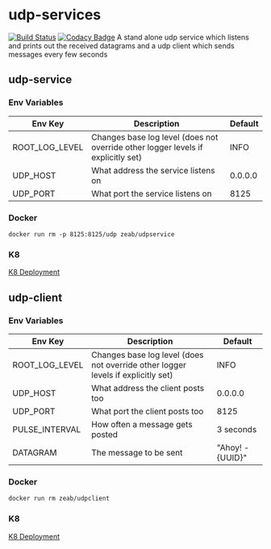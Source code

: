 # udp-services
[![Build Status](https://travis-ci.org/zeab/udp-service.svg?branch=master)](https://travis-ci.org/zeab/udp-service)
[![Codacy Badge](https://api.codacy.com/project/badge/Grade/a30a2c6b592a4e199d8e1b4d8aa0b543)](https://www.codacy.com/app/zeab/udp-service?utm_source=github.com&amp;utm_medium=referral&amp;utm_content=zeab/udp-service&amp;utm_campaign=Badge_Grade)
A stand alone udp service which listens and prints out the received datagrams and a udp client which sends messages every few seconds

## udp-service
### Env Variables
|Env Key|Description|Default|
|------------|-------------|-------------|
|ROOT_LOG_LEVEL|Changes base log level (does not override other logger levels if explicitly set)|INFO|
|UDP_HOST|What address the service listens on|0.0.0.0|
|UDP_PORT|What port the service listens on|8125|

### Docker
```docker run rm -p 8125:8125/udp zeab/udpservice```

### K8
[K8 Deployment](https://github.com/zeab/udp-services/blob/master/k8/udp-service-deployment.yaml)

## udp-client
### Env Variables
|Env Key|Description|Default|
|------------|-------------|-------------|
|ROOT_LOG_LEVEL|Changes base log level (does not override other logger levels if explicitly set)|INFO|
|UDP_HOST|What address the client posts too|0.0.0.0|
|UDP_PORT|What port the client posts too|8125|
|PULSE_INTERVAL|How often a message gets posted|3 seconds|
|DATAGRAM|The message to be sent|"Ahoy! - {UUID}"|

### Docker
```docker run rm zeab/udpclient```

### K8
[K8 Deployment](https://github.com/zeab/udp-services/blob/master/k8/udp-client-deployment.yaml)